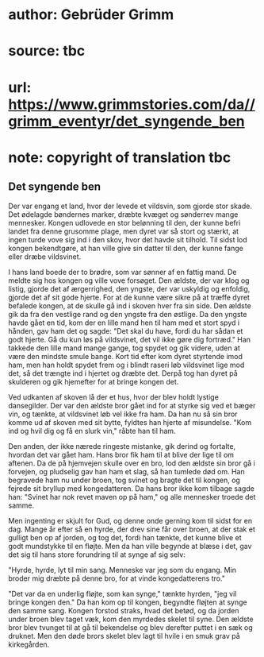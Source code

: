 # author: Gebrüder Grimm
# source: tbc
# url: https://www.grimmstories.com/da//grimm_eventyr/det_syngende_ben
# note: copyright of translation tbc

## Det syngende ben 

Der var engang et land, hvor der levede et vildsvin, som gjorde stor
skade. Det ødelagde bøndernes marker, dræbte kvæget og sønderrev mange
mennesker. Kongen udlovede en stor belønning til den, der kunne befri
landet fra denne grusomme plage, men dyret var så stort og stærkt, at
ingen turde vove sig ind i den skov, hvor det havde sit tilhold. Til
sidst lod kongen bekendtgøre, at han ville give sin datter til den, der
kunne fange eller dræbe vildsvinet.

I hans land boede der to brødre, som var sønner af en fattig mand. De
meldte sig hos kongen og ville vove forsøget. Den ældste, der var klog
og listig, gjorde det af ærgerrighed, den yngste, der var uskyldig og
enfoldig, gjorde det af sit gode hjerte. For at de kunne være sikre på
at træffe dyret befalede kongen, at de skulle gå ind i skoven hver fra
sin side. Den ældste gik da fra den vestlige rand og den yngste fra den
østlige. Da den yngste havde gået en tid, kom der en lille mand hen til
ham med et stort spyd i hånden, gav ham det og sagde: "Det skal du
have, fordi du har sådan et godt hjerte. Gå du kun løs på vildsvinet,
det vil ikke gøre dig fortræd." Han takkede den lille mand mange gange,
tog spydet og gik videre, uden at være den mindste smule bange. Kort tid
efter kom dyret styrtende imod ham, men han holdt spydet frem og i
blindt raseri løb vildsvinet lige mod det, så det trængte ind i hjertet
og dræbte det. Derpå tog han dyret på skulderen og gik hjemefter for at
bringe kongen det.

Ved udkanten af skoven lå der et hus, hvor der blev holdt lystige
dansegilder. Der var den ældste bror gået ind for at styrke sig ved et
bæger vin, og tænkte, at vildsvinet løb vel ikke fra ham. Da han nu så
sin bror komme ud af skoven med sit bytte, fyldtes han hjerte af
misundelse. "Kom ind og hvil dig og få en slurk vin," råbte han til
ham.

Den anden, der ikke nærede ringeste mistanke, gik derind og fortalte,
hvordan det var gået ham. Hans bror fik ham til at blive der lige til om
aftenen. Da de på hjemvejen skulle over en bro, lod den ældste sin bror
gå i forvejen, og pludselig gav han ham et slag, så han tumlede død om.
Han begravede ham nu under broen, tog svinet og bragte det til kongen,
og fejrede sit bryllup med kongedatteren. Da hans bror ikke kom tilbage
sagde han: "Svinet har nok revet maven op på ham," og alle mennesker
troede det samme.

Men ingenting er skjult for Gud, og denne onde gerning kom til sidst for
en dag. Mange år efter så en hyrde, der drev sine får over broen, at der
stak et gulligt ben op af jorden, og tog det, fordi han tænkte, det
kunne blive et godt mundstykke til en fløjte. Men da han ville begynde
at blæse i det, gav det sig til hans store forundring til at synge af
sig selv:

"Hyrde, hyrde, lyt til min sang.
Menneske var jeg som du engang.
Min broder mig dræbte
på denne bro,
for at vinde
kongedatterens tro."

"Det var da en underlig fløjte, som kan synge," tænkte hyrden, "jeg
vil bringe kongen den." Da han kom op til kongen, begyndte fløjten at
synge den samme sang. Kongen forstod straks, hvad det betød, og da
jorden under broen blev taget væk, kom den myrdedes skelet til syne. Den
ældste bror blev tvunget til at gå til bekendelse og blev derefter
puttet i en sæk og druknet. Men den døde brors skelet blev lagt til
hvile i en smuk grav på kirkegården.
